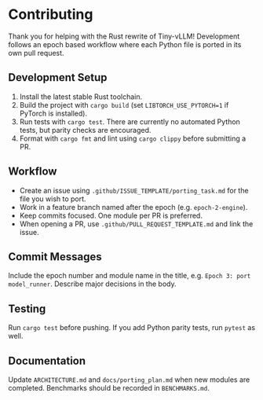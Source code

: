 # Contributing

Thank you for helping with the Rust rewrite of Tiny-vLLM! Development follows an epoch based workflow where each Python file is ported in its own pull request.

## Development Setup
1. Install the latest stable Rust toolchain.
2. Build the project with `cargo build` (set `LIBTORCH_USE_PYTORCH=1` if PyTorch is installed).
3. Run tests with `cargo test`. There are currently no automated Python tests, but parity checks are encouraged.
4. Format with `cargo fmt` and lint using `cargo clippy` before submitting a PR.

## Workflow
- Create an issue using `.github/ISSUE_TEMPLATE/porting_task.md` for the file you wish to port.
- Work in a feature branch named after the epoch (e.g. `epoch-2-engine`).
- Keep commits focused. One module per PR is preferred.
- When opening a PR, use `.github/PULL_REQUEST_TEMPLATE.md` and link the issue.

## Commit Messages
Include the epoch number and module name in the title, e.g. `Epoch 3: port model_runner`. Describe major decisions in the body.

## Testing
Run `cargo test` before pushing. If you add Python parity tests, run `pytest` as well.

## Documentation
Update `ARCHITECTURE.md` and `docs/porting_plan.md` when new modules are completed. Benchmarks should be recorded in `BENCHMARKS.md`.
